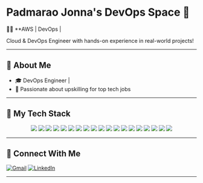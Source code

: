 # Padmarao Jonna's DevOps Space 🚀

🧑‍💻 **AWS | DevOps | 

Cloud & DevOps Engineer with hands-on experience in real-world projects!

---

## 📌 About Me

- 🎓 DevOps Engineer | 
- 🌟 Passionate about upskilling for top tech jobs

---

## 🧰 My Tech Stack

<p align="center">
  <img src="https://img.shields.io/badge/AWS-232F3E?style=for-the-badge&logo=amazonaws&logoColor=white"/>
  <img src="https://img.shields.io/badge/GIT-F05032?style=for-the-badge&logo=git&logoColor=white"/>
  <img src="https://img.shields.io/badge/GITHUB-181717?style=for-the-badge&logo=github&logoColor=white"/>
  <img src="https://img.shields.io/badge/JENKINS-D24939?style=for-the-badge&logo=jenkins&logoColor=white"/>
  <img src="https://img.shields.io/badge/MAVEN-C71A36?style=for-the-badge&logo=apachemaven&logoColor=white"/>
  <img src="https://img.shields.io/badge/NEXUS-000000?style=for-the-badge&logo=sonatype&logoColor=white"/>
  <img src="https://img.shields.io/badge/DOCKER-2496ED?style=for-the-badge&logo=docker&logoColor=white"/>
  <img src="https://img.shields.io/badge/KUBERNETES-326CE5?style=for-the-badge&logo=kubernetes&logoColor=white"/>
  <img src="https://img.shields.io/badge/ANSIBLE-EE0000?style=for-the-badge&logo=ansible&logoColor=white"/>
  <img src="https://img.shields.io/badge/TERRAFORM-623CE4?style=for-the-badge&logo=terraform&logoColor=white"/>
  <img src="https://img.shields.io/badge/SONARQUBE-4E9BCD?style=for-the-badge&logo=sonarqube&logoColor=white"/>
  <img src="https://img.shields.io/badge/TRIVY-5DADE2?style=for-the-badge&logo=containers&logoColor=white"/>
  <img src="https://img.shields.io/badge/OWASP-000000?style=for-the-badge&logo=owasp&logoColor=white"/>
  <img src="https://img.shields.io/badge/PROMETHEUS-E6522C?style=for-the-badge&logo=prometheus&logoColor=white"/>
  <img src="https://img.shields.io/badge/GRAFANA-F46800?style=for-the-badge&logo=grafana&logoColor=white"/>
  <img src="https://img.shields.io/badge/TOMCAT-F8DC75?style=for-the-badge&logo=apachetomcat&logoColor=black"/>
  <img src="https://img.shields.io/badge/NGINX-009639?style=for-the-badge&logo=nginx&logoColor=white"/>
  <img src="https://img.shields.io/badge/JIRA-0052CC?style=for-the-badge&logo=jira&logoColor=white"/>
  <img src="https://img.shields.io/badge/HTML-E34F26?style=for-the-badge&logo=html5&logoColor=white"/>
</p>

---

## 🤝 Connect With Me

[![Gmail](https://img.shields.io/badge/Gmail-Contact%20Me-D14836?style=for-the-badge&logo=gmail&logoColor=white)](mailto:pj013525@gmail.com)
[![LinkedIn](https://img.shields.io/badge/LinkedIn-Connect-0077B5?style=for-the-badge&logo=linkedin&logoColor=white)](https://linkedin.com/in/padmarao-jonna)

---
